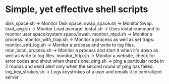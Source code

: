 # Simple, yet effective shell scripts 

disk_space.sh  			-> Monitor Disk space.
swap_space.sh  			-> Monitor Swap.
load_avg.sh    			-> Monitor Load average.
iostat.sh      			-> Uses iostat command to monitor user space/system space/iowait.
monitor_ntpd.sh 		-> Monitor a process.
monitor_with_trap.sh 		-> Monitor a process as well as set traps.
monitor_and_log.sh              -> Monitor a process and write to log files.
mon_local_process.sh            -> Monitor a process and start it when it's down as well as write to log files.
monitor_http.sh                 -> Monitor a website, check for error codes and shout when there's one.
ping.sh                         -> ping a particular node in 2 rounds and send alert only when the second round of ping has failed.
log_key_strokes.sh		-> Logs keystrokes of a user and emails it to centralized server
